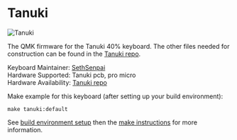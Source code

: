 # Tanuki

![Tanuki](https://github.com/SethSenpai/Tanuki/blob/master/Img/glamour1.jpg?raw=true)

The QMK firmware for the Tanuki 40% keyboard. The other files needed for construction can be found in the [Tanuki repo](https://github.com/SethSenpai/Tanuki).

Keyboard Maintainer: [SethSenpai](https://github.com/SethSenpai)  
Hardware Supported: Tanuki pcb, pro micro  
Hardware Availability: [Tanuki repo](https://github.com/SethSenpai/Tanuki)

Make example for this keyboard (after setting up your build environment):

    make tanuki:default

See [build environment setup](https://docs.qmk.fm/#/getting_started_build_tools) then the [make instructions](https://docs.qmk.fm/#/getting_started_make_guide) for more information.
